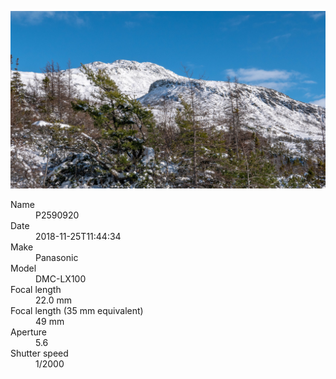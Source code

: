 [![P2590920](/photos/hd/P2590920.jpg)](/photos/full/P2590920.jpg?raw=true)

<dl>
  <dt>Name</dt>
  <dd>P2590920</dd>
  <dt>Date</dt>
  <dd>2018-11-25T11:44:34</dd>
  <dt>Make</dt>
  <dd>Panasonic</dd>
  <dt>Model</dt>
  <dd>DMC-LX100</dd>
  <dt>Focal length</dt>
  <dd>22.0 mm</dd>
  <dt>Focal length (35 mm equivalent)</dt>
  <dd>49 mm</dd>
  <dt>Aperture</dt>
  <dd>5.6</dd>
  <dt>Shutter speed</dt>
  <dd>1/2000</dd>
</dl>

